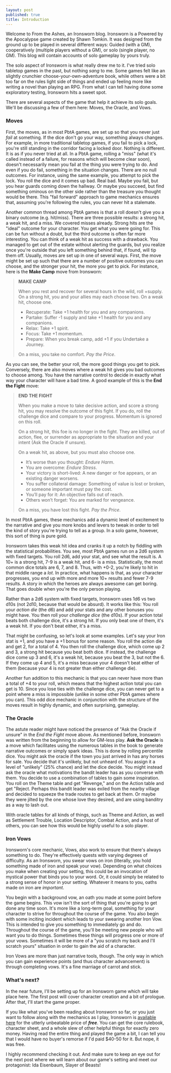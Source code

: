 ```yaml
---
layout: post
published: true
title: Introduction
---
```


Welcome to From the Ashes, an Ironsworn blog.  Ironsworn is a Powered by the Apocalypse game created by Shawn Tomkin. It was designed from the ground up to be played in several different ways: Guided (with a GM), cooperatively (multiple players without a GM), or solo (single player, no GM). This blog will contain accounts of solo gameplay by yours truly.

The solo aspect of Ironsworn is what really drew me to it. I've tried solo tabletop games in the past, but nothing *sang* to me. Some games felt like an slightly crunchier choose-your-own-adventure book, while others were a bit too far on the rules light side of things and ended up feeling more like writing a novel than playing an RPG.  From what I can tell having done some exploratory testing, Ironsworn hits a sweet spot.

There are several aspects of the game that help it achieve its solo goals.  We'll be discussing a few of them here: Moves, the Oracle, and Vows.

### Moves

 First, the moves, as in most PbtA games, are set up so that you never just *fail* at something. If the dice don't go your way, something always changes. For example, in more traditional tabletop games, if you fail to pick a lock, you're still standing in the corridor facing a locked door. Nothing is different. It is as if you never tried at all. In a PbtA game, rolling a "miss" (what it's called instead of a failure, for reasons which will become clear soon), doesn't necessarily mean you fail at the thing you were trying to do. And even if you do fail, something in the situation changes. There are no null outcomes.  For instance, using the same example, you attempt to pick the lock. You roll the dice and it comes up bad. Real bad. Maybe you fail, but you hear guards coming down the hallway. Or maybe you succeed, but find something ominous on the other side rather than the treasure you thought would be there. This "fail forward" approach to game mechanics ensures that, assuming you're following the rules, you can never hit a stalemate.

Another common thread among PbtA games is that a roll doesn't give you a binary outcome (e.g. hit/miss).
There are three possible results: a strong hit, a weak hit, and a miss.
We covered misses already.
Strong hits are the "ideal" outcome for your character.
You get what you were going for.
This can be fun without a doubt, but the third outcome is often far more interesting.
You can think of a weak hit as success with a drawback.
You managed to get out of the estate without alerting the guards, but you realize once you're outside that you left something behind that, if found, will tip them off.
Usually, moves are set up in one of several ways.
First, the move might be set up such that there are a number of positive outcomes you can choose, and the stronger your hit, the more you get to pick.
For instance, here is the **Make Camp** move from Ironsworn:

> **MAKE CAMP**
> 
> When you rest and recover for several hours in the wild, roll +supply. On a strong hit, you and your allies may each choose two. On a weak hit, choose one.
> 
> - Recuperate: Take +1 health for you and any companions.
> - Partake: Suffer -1 supply and take +1 health for you and any companions.
> - Relax: Take +1 spirit.
> - Focus: Take +1 momentum.
> - Prepare: When you break camp, add +1 if you Undertake a Journey.
>
> On a miss, you take no comfort. _Pay the Price_.

As you can see, the better your roll, the more good things you get to pick.
Conversely, there are also moves where a weak hit gives you bad outcomes to choose among.
You have the narrative control to decide in exactly what way your character will have a bad time.
A good example of this is the **End the Fight** move:

> **END THE FIGHT**
> 
> When you make a move to take decisive action, and score a strong hit, you may resolve the outcome of this fight. If you do, roll the challenge dice and compare to your progress. Momentum is ignored on this roll.
> 
> On a strong hit, this foe is no longer in the fight. They are killed, out of action, flee, or surrender as appropriate to the situation and your intent (Ask the Oracle if unsure).
> 
> On a weak hit, as above, but you must also choose one.
> - It’s worse than you thought: *Endure Harm*.
> - You are overcome: *Endure Stress*.
> - Your victory is short-lived: A new danger or foe appears, or an existing danger worsens.
> - You suffer collateral damage: Something of value is lost or broken, or someone important must pay the cost.
> - You’ll pay for it: An objective falls out of reach.
> - Others won’t forget: You are marked for vengeance.
>
> On a miss, you have lost this fight. *Pay the Price*.

In most PbtA games, these mechanics add a dynamic level of excitement to the narrative and give you more knobs and levers to tweak in order to tell the kind of story you're trying to tell as a group.
In a solo game, however, this sort of thing is pure gold.

Ironsworn takes this weak hit idea and cranks it up a notch by fiddling with the statistical probabilities.
You see, most PbtA games run on a 2d6 system with fixed targets.
You roll 2d6, add your stat, and see what the result is.
A 10+ is a strong hit, 7-9 is a weak hit, and 6- is a miss. Statistically, the most common dice totals are 6, 7, and 8.
Thus, with +0-2, you're likely to hit in that middle range a *lot*.
 In practice, what happens is that, as your character progresses, you end up with more and more 10+ results and fewer 7-9 results.
 A story in which the heroes are always awesome can get boring.
 That goes double when you're the only person playing.

Rather than a 2d6 system with fixed targets, Ironsworn uses 1d6 vs two d10s (not 2d10, because that would be absurd).
It works like this: You roll your *action die* (the d6) and add your stats and any other bonuses you might have.
You then roll your *challenge dice* (the d10s).
If your action total beats both challenge dice, it's a strong hit.
If you only beat one of them, it's a weak hit.
If you don't beat either, it's a miss.

That might be confusing, so let's look at some examples.
Let's say your Iron stat is +1, and you have a +1 bonus for some reason.
You roll the action die and get 2, for a total of 4.
You then roll the challenge dice, which come up 2 and 3, a strong hit because you beat both dice.
If instead, the challenge dice come up 3 and 6, it's a weak hit, because you beat the 3, but not the 6.
If they come up 4 and 5, it's a miss because your 4 doesn't beat either of them (because your 4 is not greater than either challenge die).

Another fun addition to this mechanic is that you can never have more than a total of +4 to your roll, which means that the highest action total you can get is 10.
Since you lose ties with the challenge dice, you can never get to a point where a miss is impossible (unlike in some other PbtA games where you can).
This odd dice mechanic in conjunction with the structure of the moves result in highly dynamic, and often surprising, gameplay.

### The Oracle

The astute reader might have noticed the presence of "Ask the Oracle if unsure" in the *End the Fight* move above.
 As mentioned before, Ironsworn was written from the beginning to allow for GM-less play.
 **Ask the Oracle** is a move which facilitates using the numerous tables in the book to generate narrative outcomes or simply spark ideas.
 This is done by rolling percentile dice.
 You might ask the oracle if the town you just arrived in has any horses for sale.
 You decide that it's unlikely, but not unheard of.
 You assign it a level of "unlikely" (25% chance) and let the dice decide.
 You might instead ask the oracle what motivations the bandit leader has as you converse with them.
 You decide to use a combination of tables to gain some inspiration.
 You roll on the Theme table and get "Revenge," and on the Action table and get "Reject.
  Perhaps this bandit leader was exiled from the nearby village and decided to squeeze the trade routes to get back at them.
  Or maybe they were jilted by the one whose love they desired, and are using banditry as a way to lash out. 

With oracle tables for all kinds of things, such as Theme and Action, as well as Settlement Trouble, Location Descriptor, Combat Action, and a host of others, you can see how this would be highly useful to a solo player.

### Iron Vows

Ironsworn's core mechanic, Vows, also work to ensure that there's always something to do.
They're effectively quests with varying degrees of difficulty.
As an Ironsworn, you swear vows on iron (literally, you hold something made of iron and speak your vow).
Depending on what choices you make when creating your setting, this could be an invocation of mystical power that binds you to your word.
Or, it could simply be related to a strong sense of honor in your setting.
Whatever it means to you, oaths made on iron are *important*.  

You begin with a background vow, an oath you made at some point before the game begins.
This vow isn't the sort of thing that you're going to get done any time soon.
It's more like a long-term goal, something for your character to strive for throughout the course of the game.
You also begin with some inciting incident which leads to your swearing another Iron Vow.
This is intended to give you something to immediately go and do.
Throughout the course of the game, you'll be meeting new people who will want you to do things.
Sometimes these things will progress one or more of your vows.
Sometimes it will be more of a "you scratch my back and I'll scratch yours" situation in order to gain the aid of a character.  

Iron Vows are more than just narrative tools, though.
The only way in which you can gain experience points (and thus character advancement) is through completing vows.
It's a fine marriage of carrot and stick.

### What's next?

In the near future, I'll be setting up for an Ironsworn game which will take place here.
The first post will cover character creation and a bit of prologue. After that, I'll start the game proper.

If you like what you've been reading about Ironsworn so far, or you just want to follow along with the mechanics as I play, Ironsworn is [available here](https://ironswornrpg.com) for the utterly unbeatable price of ***free***.
You can get the core rulebook, character sheet, and a whole slew of other helpful things for exactly zero money.
Having read the entire thing and played the game a bit, I can tell you that I would have no buyer's remorse if I'd paid $40-50 for it.
But nope, it was free.

I highly recommend checking it out.
And make sure to keep an eye out for the next post where we will learn about our game's setting and meet our protagonist: Ida Eisenbaum, Slayer of Beasts!